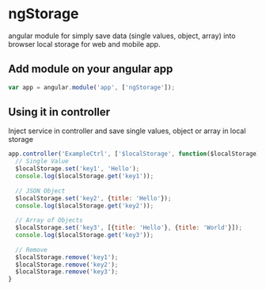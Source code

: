 # ngStorage
angular module for simply save data (single values, object, array) into browser local storage for web and mobile app.

## Add module on your angular app
```javascript
var app = angular.module('app', ['ngStorage']);
```

## Using it in controller
Inject service in controller and save single values, object or array in local storage

```javascript
app.controller('ExampleCtrl', ['$localStorage', function($localStorage){
  // Single Value
  $localStorage.set('key1', 'Hello');
  console.log($localStorage.get('key1'));
  
  // JSON Object
  $localStorage.set('key2', {title: 'Hello'});
  console.log($localStorage.get('key2'));
  
  // Array of Objects
  $localStorage.set('key3', [{title: 'Hello'}, {title: 'World'}]);
  console.log($localStorage.get('key3'));
  
  // Remove
  $localStorage.remove('key1');
  $localStorage.remove('key2');
  $localStorage.remove('key3');
}
```

